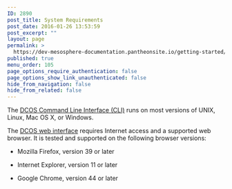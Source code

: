 ```yaml
---
ID: 2890
post_title: System Requirements
post_date: 2016-01-26 13:53:59
post_excerpt: ""
layout: page
permalink: >
  https://dev-mesosphere-documentation.pantheonsite.io/getting-started/installing/system-requirements/
published: true
menu_order: 105
page_options_require_authentication: false
page_options_show_link_unauthenticated: false
hide_from_navigation: false
hide_from_related: false
---
```

The [DCOS Command Line Interface (CLI)][1] runs on most versions of UNIX, Linux, Mac OS X, or Windows.

The [DCOS web interface][2] requires Internet access and a supported web browser. It is tested and supported on the following browser versions:

*   Mozilla Firefox, version 39 or later

*   Internet Explorer, version 11 or later

*   Google Chrome, version 44 or later

<!-- *   Apple Safari, version 8 or later -->

 [1]: ../administration/introcli/
 [2]: ../administration/webinterface/